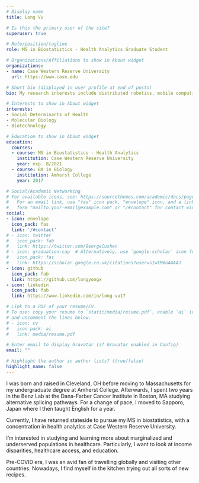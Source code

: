 ```yaml
---
# Display name
title: Long Vu

# Is this the primary user of the site?
superuser: true

# Role/position/tagline
role: MS in Biostatistics - Health Analytics Graduate Student

# Organizations/Affiliations to show in About widget
organizations:
- name: Case Western Reserve University
  url: https://www.case.edu

# Short bio (displayed in user profile at end of posts)
bio: My research interests include distributed robotics, mobile computing and programmable matter.

# Interests to show in About widget
interests:
- Social Determinants of Health
- Molecular Biology
- Biotechnology

# Education to show in About widget
education:
  courses:
  - course: MS in Biostatistics - Health Analytics
    institution: Case Western Reserve University
    year: exp. 8/2021
  - course: BA in Biology
    institution: Amherst College
    year: 2017

# Social/Academic Networking
# For available icons, see: https://sourcethemes.com/academic/docs/page-builder/#icons
#   For an email link, use "fas" icon pack, "envelope" icon, and a link in the
#   form "mailto:your-email@example.com" or "/#contact" for contact widget.
social:
- icon: envelope
  icon_pack: fas
  link: '/#contact'
# - icon: twitter
#   icon_pack: fab
#   link: https://twitter.com/GeorgeCushen
# - icon: graduation-cap  # Alternatively, use `google-scholar` icon from `ai` icon pack
#   icon_pack: fas
#   link: https://scholar.google.co.uk/citations?user=sIwtMXoAAAAJ
- icon: github
  icon_pack: fab
  link: https://github.com/longyongx
- icon: linkedin
  icon_pack: fab
  link: https://www.linkedin.com/in/long-vu17

# Link to a PDF of your resume/CV.
# To use: copy your resume to `static/media/resume.pdf`, enable `ai` icons in `params.toml`, 
# and uncomment the lines below.
# - icon: cv
#   icon_pack: ai
#   link: media/resume.pdf

# Enter email to display Gravatar (if Gravatar enabled in Config)
email: ""

# Highlight the author in author lists? (true/false)
highlight_name: false
---
```


I was born and raised in Cleveland, OH before moving to Massachusetts for my undergraduate degree at Amherst College. Afterwards, I spent two years in the Benz Lab at the Dana-Farber Cancer Institute in Boston, MA studying alternative splicing pathways. For a change of pace, I moved to Sapporo, Japan where I then taught English for a year.

Currently, I have returned stateside to pursue my MS in biostatistics, with a concentration in health analytics at Case Western Reserve University.

I’m interested in studying and learning more about marginalized and underserved populations in healthcare. Particularly, I want to look at income disparities, healthcare access, and education.

Pre-COVID era, I was an avid fan of travelling globally and visiting other countries. Nowadays, I find myself in the kitchen trying out all sorts of new recipes.

